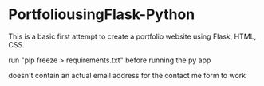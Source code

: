 # PortfoliousingFlask-Python

This is a basic first attempt to create a portfolio website using Flask, HTML, CSS.

run "pip freeze > requirements.txt" before running the py app

doesn't contain an actual email address for the contact me form to work
